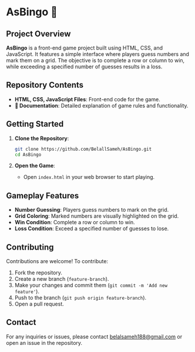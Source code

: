 # AsBingo 🎯

## Project Overview

**AsBingo** is a front-end game project built using HTML, CSS, and JavaScript. It features a simple interface where players guess numbers and mark them on a grid. The objective is to complete a row or column to win, while exceeding a specified number of guesses results in a loss.

## Repository Contents

- **HTML, CSS, JavaScript Files**: Front-end code for the game.
- **📄 Documentation**: Detailed explanation of game rules and functionality.

## Getting Started

1. **Clone the Repository**:
    ```bash
    git clone https://github.com/BelallSameh/AsBingo.git
    cd AsBingo
    ```

2. **Open the Game**:
    - Open `index.html` in your web browser to start playing.

## Gameplay Features

- **Number Guessing**: Players guess numbers to mark on the grid.
- **Grid Coloring**: Marked numbers are visually highlighted on the grid.
- **Win Condition**: Complete a row or column to win.
- **Loss Condition**: Exceed a specified number of guesses to lose.

## Contributing

Contributions are welcome! To contribute:
1. Fork the repository.
2. Create a new branch (`feature-branch`).
3. Make your changes and commit them (`git commit -m 'Add new feature'`).
4. Push to the branch (`git push origin feature-branch`).
5. Open a pull request.

## Contact

For any inquiries or issues, please contact belalsameh188@gmail.com or open an issue in the repository.
